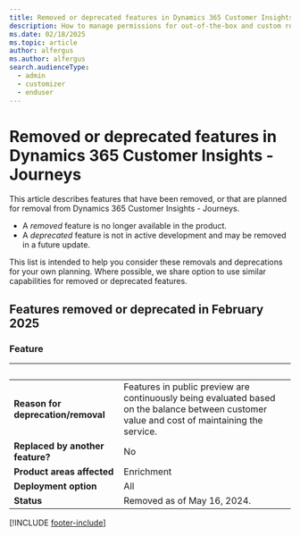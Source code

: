 ```yaml
---
title: Removed or deprecated features in Dynamics 365 Customer Insights - Journeys
description: How to manage permissions for out-of-the-box and custom roles in Dynamics 365 Customer Insights - Journeys.
ms.date: 02/18/2025
ms.topic: article
author: alfergus
ms.author: alfergus
search.audienceType: 
  - admin
  - customizer
  - enduser
---
```


# Removed or deprecated features in Dynamics 365 Customer Insights - Journeys

This article describes features that have been removed, or that are planned for removal from Dynamics 365 Customer Insights - Journeys.

- A *removed* feature is no longer available in the product.
- A *deprecated* feature is not in active development and may be removed in a future update.

This list is intended to help you consider these removals and deprecations for your own planning. Where possible, we share option to use similar capabilities for removed or deprecated features.

## Features removed or deprecated in February 2025

### Feature

| &nbsp;  | &nbsp;  |
|---|---|
| **Reason for deprecation/removal** | Features in public preview are continuously being evaluated based on the balance between customer value and cost of maintaining the service.  |
| **Replaced by another feature?**   | No |
| **Product areas affected**         | Enrichment |
| **Deployment option**              | All |
| **Status**                         | Removed as of May 16, 2024. |

[!INCLUDE [footer-include](./includes/footer-banner.md)]
